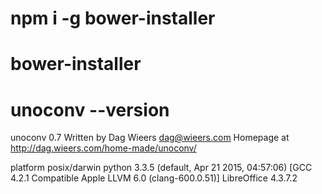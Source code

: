 # npm i -g bower-installer
# bower-installer

# unoconv --version
unoconv 0.7
Written by Dag Wieers <dag@wieers.com>
Homepage at http://dag.wieers.com/home-made/unoconv/

platform posix/darwin
python 3.3.5 (default, Apr 21 2015, 04:57:06)
[GCC 4.2.1 Compatible Apple LLVM 6.0 (clang-600.0.51)]
LibreOffice 4.3.7.2
